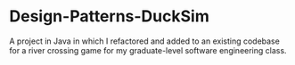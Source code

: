 # Design-Patterns-DuckSim
A project in Java in which I refactored and added to an existing codebase for a river crossing game for my graduate-level software engineering class. 
